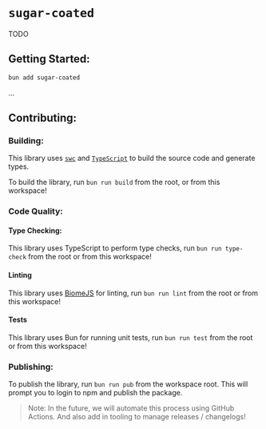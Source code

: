 # `sugar-coated`

TODO

## Getting Started:

```bash
bun add sugar-coated
```

...

## Contributing:

### Building:

This library uses [`swc`](https://swc.rs/) and [`TypeScript`](https://www.typescriptlang.org/docs/) to build the source code and generate types.

To build the library, run `bun run build` from the root, or from this workspace!

### Code Quality:

#### Type Checking:

This library uses TypeScript to perform type checks, run `bun run type-check` from the root or from this workspace!

#### Linting

This library uses [BiomeJS](https://biomejs.dev/) for linting, run `bun run lint` from the root or from this workspace!

#### Tests

This library uses Bun for running unit tests, run `bun run test` from the root or from this workspace!

### Publishing:

To publish the library, run `bun run pub` from the workspace root. This will prompt you to login to npm and publish the package.

> Note: In the future, we will automate this process using GitHub Actions. And also add in tooling to manage releases / changelogs!
